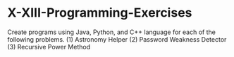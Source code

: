 # X-XIII-Programming-Exercises
 Create programs using Java, Python, and C++ language for each of the following problems. (1) Astronomy Helper (2) Password Weakness Detector (3) Recursive Power Method
